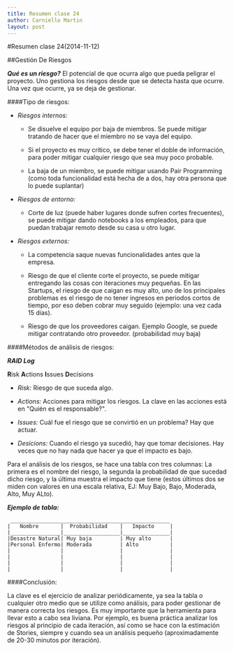```yaml
---
title: Resumen clase 24
author: Carniello Martin
layout: post
---
```


#Resumen clase 24(2014-11-12)

##Gestión De Riesgos

***Qué es un riesgo?***
El potencial de que ocurra algo que pueda peligrar el proyecto.
Uno gestiona los riesgos desde que se detecta hasta que ocurre. Una vez que ocurre, ya se deja de gestionar.



####Tipo de riesgos:


* *Riesgos internos:*
	* Se disuelve el equipo por baja de miembros. Se puede mitigar tratando de hacer que el miembro no se vaya del equipo.

	* Si el proyecto es muy crítico, se debe tener el doble de información, para poder mitigar cualquier riesgo que sea muy poco probable.

	* La baja de un miembro, se puede mitigar usando Pair Programming (como toda funcionalidad está hecha de a dos, hay otra persona que lo puede suplantar)


* *Riesgos de entorno:*
	* Corte de luz (puede haber lugares donde sufren cortes frecuentes), se puede mitigar dando notebooks a los empleados, para que puedan trabajar remoto desde su casa u otro lugar.


* *Riesgos externos:*
	* La competencia saque nuevas funcionalidades antes que la empresa.

	* Riesgo de que el cliente corte el proyecto, se puede mitigar entregando las cosas con iteraciones muy pequeñas.
		En las Startups, el riesgo de que caigan es muy alto, uno de los principales problemas es el riesgo de no tener ingresos en periodos cortos de tiempo, por eso deben cobrar muy seguido (ejemplo: una vez cada 15 días).
	
	* Riesgo de que los proveedores caigan. Ejemplo Google, se puede mitigar contratando otro proveedor. (probabilidad muy baja)

####Métodos de análisis de riesgos:

***RAID Log***

**R**isk
**A**ctions
**I**ssues
**D**ecisions

* *Risk:* Riesgo de que suceda algo.

* *Actions:* Acciones para mitigar los riesgos. La clave en las acciones está en "Quién es el responsable?".

* *Issues:* Cuál fue el riesgo que se convirtió en un problema? Hay que actuar.

* *Desicions:* Cuando el riesgo ya sucedió, hay que tomar decisiones. Hay veces que no hay nada que hacer ya que el impacto es bajo.

Para el análisis de los riesgos, se hace una tabla con tres columnas: La primera es el nombre del riesgo, la segunda la probabilidad de que sucedad dicho riesgo, y la última muestra el impacto que tiene (estos últimos dos se miden con valores en una escala relativa, EJ: Muy Bajo, Bajo, Moderada, Alto, Muy ALto).

***Ejemplo de tabla:***
	
	 ___________________________________________________
	|	Nombre		 |	Probabilidad 	|	Impacto		|
	|________________|__________________|_______________|
	|Desastre Natural| Muy baja		    | Muy alto		|
	|Personal Enfermo| Moderada			| Alto			|
	|				 |					|				|
	|				 |					|				|
	|				 |					|				|
	|				 |					|				|


####Conclusión:

La clave es el ejercicio de analizar periódicamente, ya sea la tabla o cualquier otro medio que se utilize como análisis, para poder gestionar de manera correcta los riesgos. Es muy importante que la herramienta para llevar esto a cabo sea liviana. Por ejemplo, es buena práctica analizar los riesgos al principio de cada iteración, así como se hace con la estimación de Stories, siempre y cuando sea un análisis pequeño (aproximadamente de 20-30 minutos por iteración).